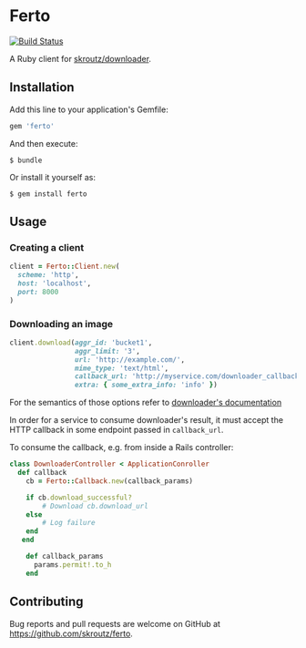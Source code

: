 # Ferto

[![Build Status](https://travis-ci.org/skroutz/ferto.svg?branch=master)](https://travis-ci.org/skroutz/ferto)

A Ruby client for [skroutz/downloader](https://github.com/skroutz/downloader).

## Installation

Add this line to your application's Gemfile:

```ruby
gem 'ferto'
```

And then execute:

    $ bundle

Or install it yourself as:

    $ gem install ferto

## Usage

### Creating a client

```ruby
client = Ferto::Client.new(
  scheme: 'http',
  host: 'localhost',
  port: 8000
)
```

### Downloading an image

```ruby
client.download(aggr_id: 'bucket1',
                aggr_limit: '3',
                url: 'http://example.com/',
                mime_type: 'text/html',
                callback_url: 'http://myservice.com/downloader_callback',
                extra: { some_extra_info: 'info' })

```

For the semantics of those options refer to [downloader's documentation](https://github.com/skroutz/downloader#endpoints)


In order for a service to consume downloader's result, it must accept the HTTP
callback in some endpoint passed in `callback_url`.

To consume the callback, e.g. from inside a Rails controller:

```ruby
class DownloaderController < ApplicationConroller
  def callback
    cb = Ferto::Callback.new(callback_params)

    if cb.download_successful?
        # Download cb.download_url
    else
        # Log failure
    end
   end

    def callback_params
      params.permit!.to_h
    end
```

## Contributing

Bug reports and pull requests are welcome on GitHub at https://github.com/skroutz/ferto.
